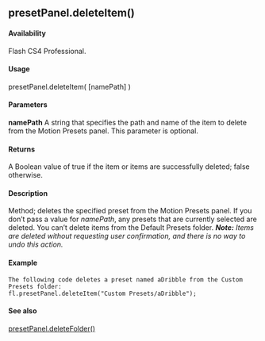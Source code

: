 ## presetPanel.deleteItem()

#### Availability

Flash CS4 Professional.

#### Usage

presetPanel.deleteItem( \[namePath\] )

#### Parameters

**namePath** A string that specifies the path and name of the item to delete from the Motion Presets panel. This parameter is optional.

#### Returns

A Boolean value of true if the item or items are successfully deleted; false otherwise.

#### Description

Method; deletes the specified preset from the Motion Presets panel. If you don’t pass a value for *namePath*, any presets that are currently selected are deleted. You can’t delete items from the Default Presets folder.
***Note:** Items are deleted without requesting user confirmation, and there is no way to undo this action.*

#### Example

```
The following code deletes a preset named aDribble from the Custom Presets folder:
fl.presetPanel.deleteItem("Custom Presets/aDribble");

```
#### See also

[presetPanel.deleteFolder()](#_bookmark783)
